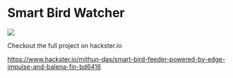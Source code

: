 # Smart Bird Watcher

[![](https://balena.io/deploy.png)](https://dashboard.balena-cloud.com/deploy)

Checkout the full project on hackster.io 

https://www.hackster.io/mithun-das/smart-bird-feeder-powered-by-edge-impulse-and-balena-fin-bd6416
